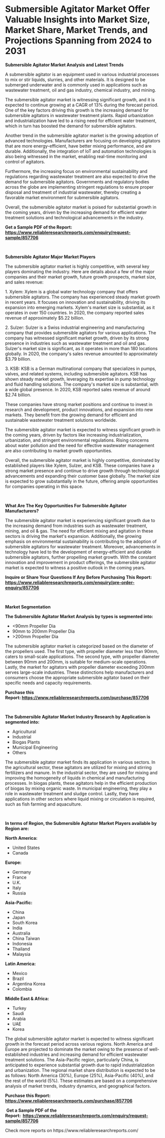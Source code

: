 <p><h1>Submersible Agitator Market Offer Valuable Insights into Market Size, Market Share, Market Trends, and Projections Spanning from 2024 to 2031</h1></p><p><strong>Submersible Agitator Market Analysis and Latest Trends</strong></p>
<p><p>A submersible agitator is an equipment used in various industrial processes to mix or stir liquids, slurries, and other materials. It is designed to be submerged underwater and is commonly used in applications such as wastewater treatment, oil and gas industry, chemical industry, and mining.</p><p>The submersible agitator market is witnessing significant growth, and it is expected to continue growing at a CAGR of 13% during the forecast period. One of the key factors driving this growth is the increasing demand for submersible agitators in wastewater treatment plants. Rapid urbanization and industrialization have led to a rising need for efficient water treatment, which in turn has boosted the demand for submersible agitators.</p><p>Another trend in the submersible agitator market is the growing adoption of advanced technologies. Manufacturers are focusing on developing agitators that are more energy-efficient, have better mixing performance, and are durable. Additionally, the integration of IoT and automation technologies is also being witnessed in the market, enabling real-time monitoring and control of agitators.</p><p>Furthermore, the increasing focus on environmental sustainability and regulations regarding wastewater treatment are also expected to drive the demand for submersible agitators. Governments and regulatory bodies across the globe are implementing stringent regulations to ensure proper disposal and treatment of industrial wastewater, thereby creating a favorable market environment for submersible agitators.</p><p>Overall, the submersible agitator market is poised for substantial growth in the coming years, driven by the increasing demand for efficient water treatment solutions and technological advancements in the industry.</p></p>
<p><strong>Get a Sample PDF of the Report:&nbsp; <a href="https://www.reliableresearchreports.com/enquiry/request-sample/857706">https://www.reliableresearchreports.com/enquiry/request-sample/857706</a></strong></p>
<p>&nbsp;</p>
<p><strong>Submersible Agitator Major Market Players</strong></p>
<p><p>The submersible agitator market is highly competitive, with several key players dominating the industry. Here are details about a few of the major companies and their market growth, future growth prospects, market size, and sales revenue:</p><p>1. Xylem: Xylem is a global water technology company that offers submersible agitators. The company has experienced steady market growth in recent years. It focuses on innovation and sustainability, driving its expansion into emerging markets. Xylem's market size is substantial, as it operates in over 150 countries. In 2020, the company reported sales revenue of approximately $5.22 billion.</p><p>2. Sulzer: Sulzer is a Swiss industrial engineering and manufacturing company that provides submersible agitators for various applications. The company has witnessed significant market growth, driven by its strong presence in industries such as wastewater treatment and oil and gas. Sulzer's market size is significant, as it operates in more than 180 locations globally. In 2020, the company's sales revenue amounted to approximately $3.79 billion.</p><p>3. KSB: KSB is a German multinational company that specializes in pumps, valves, and related systems, including submersible agitators. KSB has shown steady market growth, leveraging its expertise in pump technology and fluid handling solutions. The company's market size is substantial, with a wide global presence. In 2020, KSB reported sales revenue of around $2.74 billion.</p><p>These companies have strong market positions and continue to invest in research and development, product innovations, and expansion into new markets. They benefit from the growing demand for efficient and sustainable wastewater treatment solutions worldwide.</p><p>The submersible agitator market is expected to witness significant growth in the coming years, driven by factors like increasing industrialization, urbanization, and stringent environmental regulations. Rising concerns about water pollution and the need for effective wastewater management are also contributing to market growth opportunities.</p><p>Overall, the submersible agitator market is highly competitive, dominated by established players like Xylem, Sulzer, and KSB. These companies have a strong market presence and continue to drive growth through technological advancements and expanding their customer base globally. The market size is expected to grow substantially in the future, offering ample opportunities for companies operating in this space.</p></p>
<p>&nbsp;</p>
<p><strong>What Are The Key Opportunities For Submersible Agitator Manufacturers?</strong></p>
<p><p>The submersible agitator market is experiencing significant growth due to the increasing demand from industries such as wastewater treatment, mining, and oil & gas. The need for efficient mixing and agitation in these sectors is driving the market's expansion. Additionally, the growing emphasis on environmental sustainability is contributing to the adoption of submersible agitators for wastewater treatment. Moreover, advancements in technology have led to the development of energy-efficient and durable submersible agitators, further propelling market growth. With the constant innovation and improvement in product offerings, the submersible agitator market is expected to witness a positive outlook in the coming years.</p></p>
<p><strong>Inquire or Share Your Questions If Any Before Purchasing This Report: <a href="https://www.reliableresearchreports.com/enquiry/pre-order-enquiry/857706">https://www.reliableresearchreports.com/enquiry/pre-order-enquiry/857706</a></strong></p>
<p>&nbsp;</p>
<p><strong>Market Segmentation</strong></p>
<p><strong>The Submersible Agitator Market Analysis by types is segmented into:</strong></p>
<p><ul><li><90mm Propeller Dia</li><li>90mm to 200mm Propeller Dia</li><li>>200mm Propeller Dia</li></ul></p>
<p><p>The submersible agitator market is categorized based on the diameter of the propellers used. The first type, with propeller diameter less than 90mm, caters to small-scale applications. The second type, with propeller diameter between 90mm and 200mm, is suitable for medium-scale operations. Lastly, the market for agitators with propeller diameter exceeding 200mm serves large-scale industries. These distinctions help manufacturers and consumers choose the appropriate submersible agitator based on their specific needs and capacity requirements.</p></p>
<p><strong>Purchase this Report:&nbsp;<a href="https://www.reliableresearchreports.com/purchase/857706">https://www.reliableresearchreports.com/purchase/857706</a></strong></p>
<p>&nbsp;</p>
<p><strong>The Submersible Agitator Market Industry Research by Application is segmented into:</strong></p>
<p><ul><li>Agricultural</li><li>Industrial</li><li>Biogas Plants</li><li>Municipal Engineering</li><li>Others</li></ul></p>
<p><p>The submersible agitator market finds its application in various sectors. In the agricultural sector, these agitators are utilized for mixing and stirring fertilizers and manure. In the industrial sector, they are used for mixing and improving the homogeneity of liquids in chemical and manufacturing processes. In biogas plants, these agitators help in the efficient production of biogas by mixing organic waste. In municipal engineering, they play a role in wastewater treatment and sludge control. Lastly, they have applications in other sectors where liquid mixing or circulation is required, such as fish farming and aquaculture.</p></p>
<p>&nbsp;</p>
<p><strong>In terms of Region, the Submersible Agitator Market Players available by Region are:</strong></p>
<p>
    <p> <strong> North America: </strong>
        <ul>
            <li>United States</li>
            <li>Canada</li>
        </ul>
        </p> 
    <p> <strong> Europe: </strong>
        <ul>
            <li>Germany</li>
            <li>France</li>
            <li>U.K.</li>
            <li>Italy</li>
            <li>Russia</li>
        </ul>
        </p> 
    <p> <strong> Asia-Pacific: </strong>
        <ul>
            <li>China</li>
            <li>Japan</li>
            <li>South Korea</li>
            <li>India</li>
            <li>Australia</li>
            <li>China Taiwan</li>
            <li>Indonesia</li>
            <li>Thailand</li>
            <li>Malaysia</li>
        </ul>
        </p> 
    <p> <strong> Latin America: </strong>
        <ul>
            <li>Mexico</li>
            <li>Brazil</li>
            <li>Argentina Korea</li>
            <li>Colombia</li>
        </ul>
        </p> 
    <p> <strong> Middle East & Africa: </strong>
        <ul>
            <li>Turkey</li>
            <li>Saudi</li>
            <li>Arabia</li>
            <li>UAE</li>
            <li>Korea</li>
        </ul>
    </p>
    </p>
<p><p>The global submersible agitator market is expected to witness significant growth in the forecast period across various regions. North America and Europe are projected to dominate the market owing to the presence of well-established industries and increasing demand for efficient wastewater treatment solutions. The Asia-Pacific region, particularly China, is anticipated to experience substantial growth due to rapid industrialization and urbanization. The regional market share distribution is expected to be as follows: North America (30%), Europe (25%), Asia-Pacific (40%), and the rest of the world (5%). These estimates are based on a comprehensive analysis of market trends, industry dynamics, and geographical factors.</p></p>
<p><strong>Purchase this Report: <a href="https://www.reliableresearchreports.com/purchase/857706">https://www.reliableresearchreports.com/purchase/857706</a></strong></p>
<p>&nbsp;<strong>Get a Sample PDF of the Report:&nbsp;&nbsp;<a href="https://www.reliableresearchreports.com/enquiry/request-sample/857706">https://www.reliableresearchreports.com/enquiry/request-sample/857706</a></strong></p>
<p><strong></strong></p>
<p>Check more reports on https://www.reliableresearchreports.com/</p>